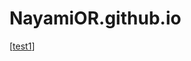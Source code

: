 # NayamiOR.github.io

[[test1]]

[//begin]: # "Autogenerated link references for markdown compatibility"
[test1]: blogs/test1 "Test 1"
[//end]: # "Autogenerated link references"